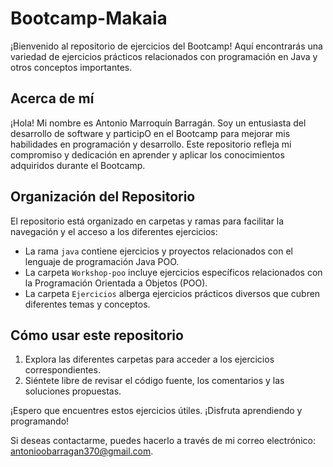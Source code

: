 # Bootcamp-Makaia

¡Bienvenido al repositorio de ejercicios del Bootcamp! Aquí encontrarás una variedad de ejercicios prácticos relacionados con programación en Java y otros conceptos importantes.

## Acerca de mí

¡Hola! Mi nombre es Antonio Marroquín Barragán. Soy un entusiasta del desarrollo de software y participO en el Bootcamp para mejorar mis habilidades en programación y desarrollo. Este repositorio refleja mi compromiso y dedicación en aprender y aplicar los conocimientos adquiridos durante el Bootcamp.

## Organización del Repositorio

El repositorio está organizado en carpetas y ramas para facilitar la navegación y el acceso a los diferentes ejercicios:

- La rama `java` contiene ejercicios y proyectos relacionados con el lenguaje de programación Java POO.
- La carpeta `Workshop-poo` incluye ejercicios específicos relacionados con la Programación Orientada a Objetos (POO).
- La carpeta `Ejercicios` alberga ejercicios prácticos diversos que cubren diferentes temas y conceptos.


## Cómo usar este repositorio

1. Explora las diferentes carpetas para acceder a los ejercicios correspondientes.
2. Siéntete libre de revisar el código fuente, los comentarios y las soluciones propuestas.

¡Espero que encuentres estos ejercicios útiles. ¡Disfruta aprendiendo y programando!

Si deseas contactarme, puedes hacerlo a través de mi correo electrónico: [antonioobarragan370@gmail.com](antonioobarragan370@gmail.com).

